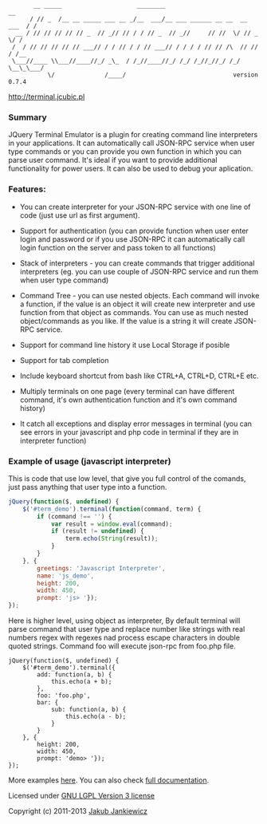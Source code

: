 ```
       __ _____                     ________                              __
      / // _  /__ __ _____ ___ __ _/__  ___/__ ___ ______ __ __  __ ___  / /
  __ / // // // // // _  // _// // / / // _  // _//     // //  \/ // _ \/ /
 /  / // // // // // ___// / / // / / // ___// / / / / // // /\  // // / /__
 \___//____ \\___//____//_/ _\_  / /_//____//_/ /_/ /_//_//_/ /_/ \__\_\___/
           \/              /____/                              version 0.7.4
```
http://terminal.jcubic.pl

### Summary

JQuery Terminal Emulator is a plugin for creating command line interpreters in
your applications. It can automatically call JSON-RPC service when user type
commands or you can provide you own function in which you can parse user
command. It's ideal if you want to provide additional functionality for power
users. It can also be used to debug your aplication.

### Features:

* You can create interpreter for your JSON-RPC service with one line
  of code (just use url as first argument).

* Support for authentication (you can provide function when user enter
  login and password or if you use JSON-RPC it can automatically call
  login function on the server and pass token to all functions)

* Stack of interpreters - you can create commands that trigger additional
  interpreters (eg. you can use couple of JSON-RPC service and run them
  when user type command)

* Command Tree - you can use nested objects. Each command will invoke a
  function, if the value is an object it will create new interpreter and
  use function from that object as commands. You can use as much nested
  object/commands as you like. If the value is a string it will create
  JSON-RPC service.

* Support for command line history it use Local Storage if posible

* Support for tab completion

* Include keyboard shortcut from bash like CTRL+A, CTRL+D, CTRL+E etc.

* Multiply terminals on one page (every terminal can have different
  command, it's own authentication function and it's own command history)

* It catch all exceptions and display error messages in terminal
  (you can see errors in your javascript and php code in terminal if they
  are in interpreter function)

### Example of usage (javascript interpreter)

This is code that use low level, that give you full control of the comands,
just pass anything that user type into a function.

```javascript
jQuery(function($, undefined) {
    $('#term_demo').terminal(function(command, term) {
        if (command !== '') {
            var result = window.eval(command);
            if (result != undefined) {
                term.echo(String(result));
            }
        }
    }, {
        greetings: 'Javascript Interpreter',
        name: 'js_demo',
        height: 200,
        width: 450,
        prompt: 'js> '});
});
```

Here is higher level, using object as interpreter, By default terminal will
parse command that user type and replace number like strings with real numbers
regex with regexes nad process escape characters in double quoted strings.
Command foo will execute json-rpc from foo.php file.
```
jQuery(function($, undefined) {
    $('#term_demo').terminal({
        add: function(a, b) {
            this.echo(a + b);
        },
        foo: 'foo.php',
        bar: {
            sub: function(a, b) {
                this.echo(a - b);
            }
        }
    }, {
        height: 200,
        width: 450,
        prompt: 'demo> '});
});
```

More examples [here](http://terminal.jcubic.pl/examples.php). You can also check
[full documentation](http://terminal.jcubic.pl/api_reference.php).

Licensed under [GNU LGPL Version 3 license](http://www.gnu.org/licenses/lgpl.html)

Copyright (c) 2011-2013 [Jakub Jankiewicz](http://jcubic.pl)
